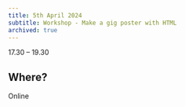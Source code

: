 ```yaml
---
title: 5th April 2024
subtitle: Workshop - Make a gig poster with HTML
archived: true
---
```


17.30 – 19.30 

## Where?

Online